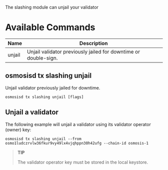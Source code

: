 The slashing module can unjail your validator

# Available Commands

| Name   | Description                                                     |
| ------ | --------------------------------------------------------------- |
| unjail | Unjail validator previously jailed for downtime or double-sign. |

## osmosisd tx slashing unjail

Unjail validator previously jailed for downtime.

```
osmosisd tx slashing unjail [flags]
```

## Unjail a validator

The following example will unjail a validator using its validator operator (owner) key:

```
osmosisd tx slashing unjail --from osmo1ludczrvlw36fkur9vy49lx4vjqhppn30h42ufg --chain-id osmosis-1
```

> **TIP**
>
> The validator operator key must be stored in the local keystore.
